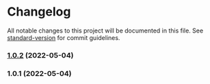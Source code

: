 # Changelog

All notable changes to this project will be documented in this file. See [standard-version](https://github.com/conventional-changelog/standard-version) for commit guidelines.

### [1.0.2](https://github.com/jakepfaffenroth/bbb-test-e2e/compare/v1.0.1...v1.0.2) (2022-05-04)

### 1.0.1 (2022-05-04)
